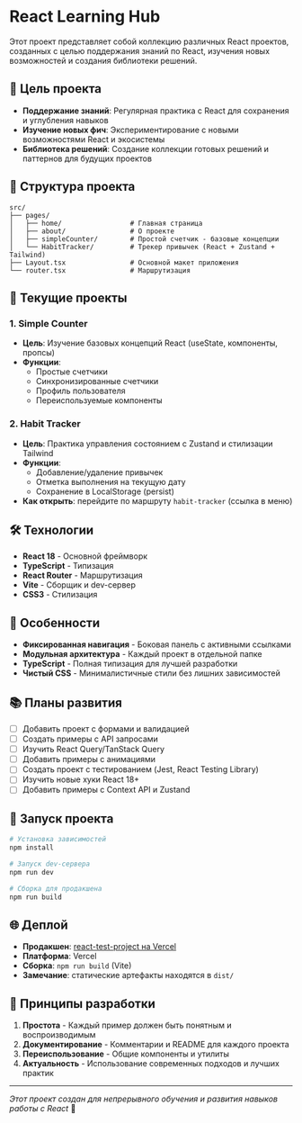 # React Learning Hub

Этот проект представляет собой коллекцию различных React проектов, созданных с целью поддержания знаний по React, изучения новых возможностей и создания библиотеки решений.

## 🎯 Цель проекта

- **Поддержание знаний**: Регулярная практика с React для сохранения и углубления навыков
- **Изучение новых фич**: Экспериментирование с новыми возможностями React и экосистемы
- **Библиотека решений**: Создание коллекции готовых решений и паттернов для будущих проектов

## 📁 Структура проекта

```
src/
├── pages/
│   ├── home/                 # Главная страница
│   ├── about/                # О проекте
│   ├── simpleCounter/        # Простой счетчик - базовые концепции
│   └── HabitTracker/         # Трекер привычек (React + Zustand + Tailwind)
├── Layout.tsx                # Основной макет приложения
└── router.tsx                # Маршрутизация
```

## 🚀 Текущие проекты

### 1. Simple Counter
- **Цель**: Изучение базовых концепций React (useState, компоненты, пропсы)
- **Функции**:
  - Простые счетчики
  - Синхронизированные счетчики
  - Профиль пользователя
  - Переиспользуемые компоненты

### 2. Habit Tracker
- **Цель**: Практика управления состоянием с Zustand и стилизации Tailwind
- **Функции**:
  - Добавление/удаление привычек
  - Отметка выполнения на текущую дату
  - Сохранение в LocalStorage (persist)
- **Как открыть**: перейдите по маршруту `habit-tracker` (ссылка в меню)

## 🛠 Технологии

- **React 18** - Основной фреймворк
- **TypeScript** - Типизация
- **React Router** - Маршрутизация
- **Vite** - Сборщик и dev-сервер
- **CSS3** - Стилизация

## 🎨 Особенности

- **Фиксированная навигация** - Боковая панель с активными ссылками
- **Модульная архитектура** - Каждый проект в отдельной папке
- **TypeScript** - Полная типизация для лучшей разработки
- **Чистый CSS** - Минималистичные стили без лишних зависимостей

## 📚 Планы развития

- [ ] Добавить проект с формами и валидацией
- [ ] Создать примеры с API запросами
- [ ] Изучить React Query/TanStack Query
- [ ] Добавить примеры с анимациями
- [ ] Создать проект с тестированием (Jest, React Testing Library)
- [ ] Изучить новые хуки React 18+
- [ ] Добавить примеры с Context API и Zustand

## 🚀 Запуск проекта

```bash
# Установка зависимостей
npm install

# Запуск dev-сервера
npm run dev

# Сборка для продакшена
npm run build
```

## 🌐 Деплой

- **Продакшен**: [react-test-project на Vercel](https://react-test-project-seven.vercel.app/)
- **Платформа**: Vercel
- **Сборка**: `npm run build` (Vite)
- **Замечание**: статические артефакты находятся в `dist/`

## 📝 Принципы разработки

1. **Простота** - Каждый пример должен быть понятным и воспроизводимым
2. **Документирование** - Комментарии и README для каждого проекта
3. **Переиспользование** - Общие компоненты и утилиты
4. **Актуальность** - Использование современных подходов и лучших практик

---

*Этот проект создан для непрерывного обучения и развития навыков работы с React* 🚀

